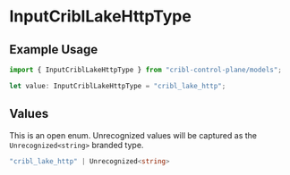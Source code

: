 # InputCriblLakeHttpType

## Example Usage

```typescript
import { InputCriblLakeHttpType } from "cribl-control-plane/models";

let value: InputCriblLakeHttpType = "cribl_lake_http";
```

## Values

This is an open enum. Unrecognized values will be captured as the `Unrecognized<string>` branded type.

```typescript
"cribl_lake_http" | Unrecognized<string>
```